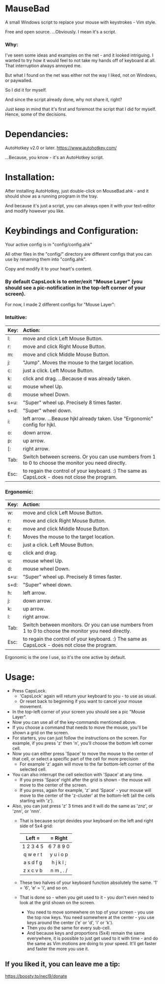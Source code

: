 # MauseBad
A small Windows script to replace your mouse with keystrokes - Vim style.

Free and open source. 
...Obviously. I mean it's a script.

### Why:

I've seen some ideas and examples on the net - and it looked intriguing. I wanted to try how it would feel to not take my hands off of keyboard at all. That interruption always annoyed me.

But what I found on the net was either not the way I liked, not on Windows, or paywalled.

So I did it for myself. 

And since the script already done, why not share it, right?

Just keep in mind that it's first and foremost the script that I did for myself. Hence, some of the decisions.

# Dependancies:
AutoHotkey v2.0 or later.
https://www.autohotkey.com/

...Because, you know - it's an AutoHotkey script.

# Installation:
After installing AutoHotkey, just double-click on MouseBad.ahk - and it should show as a running program in the tray.

And because it's just a script, you can always open it with your text-editor and modify however you like.

# Keybindings and Configuration:
Your active config is in "config/config.ahk"

All other files in the "config/" directory are different configs that you can use by renaming them into "config.ahk".

Copy and modify it to your heart's content.

### By default CapsLock is to enter/exit "Mouse Layer" (you should see a pic-notification in the top-left corner of your screen).

For now, I made 2 different configs for "Mouse Layer": 

### Intuitive:
|Key:| Action:                                                                                              |
|:---|:-----------------------------------------------------------------------------------------------------|
|l:  | move and click Left Mouse Button.                                                                    |
|r:  | move and click Right Mouse Button.                                                                   |
|m:  | move and click Middle Mouse Button.                                                                  |
|j:  | "Jump". Moves the mouse to the target location.                                                      |
|c:  | just a click. Left Mouse Button.                                                                     |
|k:  | click and drag. ...Because d was already taken.                                                      |
|u:  | mouse wheel Up.                                                                                      |
|d:  | mouse wheel Down.                                                                                    |
|s+u:| "Super" wheel up. Precisely 8 times faster.                                                          |
|s+d:| "Super" wheel down.                                                                                  |
|i:  | left arrow. ...Beause hjkl already taken. Use "Ergonomic" config for hjkl.                           |
|o:  | down arrow.                                                                                          |
|p:  | up arrow.                                                                                            |
|[:  | right arrow.                                                                                         |
|Tab:| Switch between screens. Or you can use numbers from 1 to 0 to choose the monitor you need directly.  |
|Esc:| to regain the control of your keyboard. :) The same as CapsLock - does not close the program.        |

### Ergonomic:
|Key:| Action:                                                                                              |
|:---|:-----------------------------------------------------------------------------------------------------|
|w:  | move and click Left Mouse Button.                                                                    |
|r:  | move and click Right Mouse Button.                                                                   |
|e:  | move and click Middle Mouse Button.                                                                  |
|f:  | Moves the mouse to the target location.                                                              |
|c:  | just a click. Left Mouse Button.                                                                     |
|q:  | click and drag.                                                                                      |
|u:  | mouse wheel Up.                                                                                      |
|d:  | mouse wheel Down.                                                                                    |
|s+u:| "Super" wheel up. Precisely 8 times faster.                                                          |
|s+d:| "Super" wheel down.                                                                                  |
|h:  | left arrow.                                                                                          |
|j:  | down arrow.                                                                                          |
|k:  | up arrow.                                                                                            |
|l:  | right arrow.                                                                                         |
|Tab:| Switch between monitors. Or you can use numbers from 1 to 0 to choose the monitor you need directly. |
|Esc:| to regain the control of your keyboard. :) The same as CapsLock - does not close the program.        |

Ergonomic is the one I use, so it's the one active by default.

# Usage:
- Press CapsLock.
    - 'CapsLock' again will return your keyboard to you - to use as usual.
    - Or reset back to beginning if you want to cancel your mouse movement.
- In the top-left corner of your screen you should see a pic "Mouse Layer".
- Now you can use all of the key-commands mentioned above.
- If you choose a command that needs to move the mouse, you'll be shown a grid on the screen.
- For starters, you can just follow the instructions on the screen. For example, if you press 'z' then 'n', you'll choose the bottom left corner cell.
- Now you can either press 'Space' to move the mouse to the center of that cell, or select a specific part of the cell for more precision
    - For example 'z' again will move to the far bottom-left corner of the selected cell.
- You can also interrupt the cell selection with 'Space' at any time.
    - If you press 'Space' right after the grid is shown - the mouse will move to the center of the screen.
    - If you press, again for example, 'z' and 'Space' - your mouse will move to the center of the 'z-cluster' at the bottom-left (all the cells starting with 'z').
- Also, you can just press 'z' 3 times and it will do the same as 'znz', or 'znn', or 'nnn'.
    - That is because script devides your keyboard on the left and right side of 5x4 grid:

        | Left =     | = Right     |
        |:----------:|:-----------:|
        | 1 2 3 4 5  |  6 7 8 9 0  |
        | q w e r t  |  y u i o p  |
        | a s d f g  |  h j k l ;  |
        | z x c v b  |  n m , . /  |

    - These two halves of your keyboard function absolutely the same. '1' = '6', 'e' = 'i', and so on. 
    - That is done so - when you get used to it - you don't even need to look at the grid shown on the screen.
        - You need to move somewhere on top of your screen - you use the top row keys. You need somewhere at the center - you use keys around the center ('e' or 'd', 'i' or 'k').
        - Then you do the same for every sub-cell.
        - And because keys and proportions (5x4) remain the same everywhere, it is possible to just get used to it with time - and do the same as Vim motions are doing to your speed. It'll get faster and faster the more you use it.

## If you liked it, you can leave me a tip:
https://boosty.to/necl9/donate
